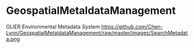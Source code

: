 # GeospatialMetaldataManagement
GLIER Environmental Metadata System
https://github.com/Chen-Lynn/GeospatialMetaldataManagement/raw/master/images/SearchMetadata.png
